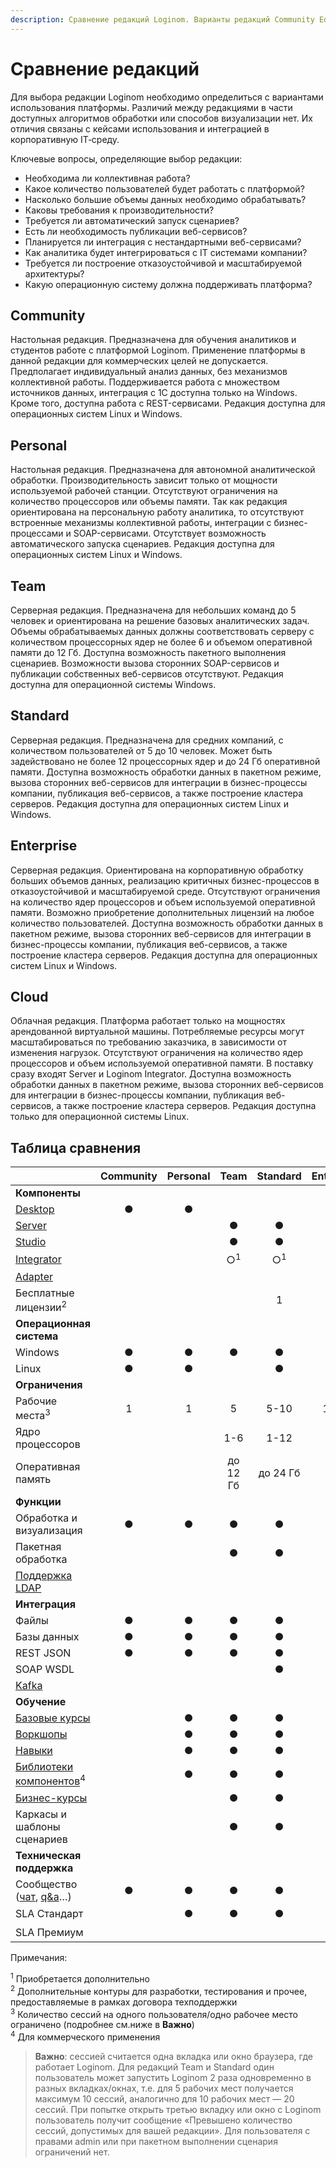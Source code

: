 ```yaml
---
description: Сравнение редакций Loginom. Варианты редакций Community Edition, Personal, Team, Standard, Enterprise. Сравнение возможностей импорта и экспорта данных, обработки, визуализации, подключений.
---
```


# Сравнение редакций

Для выбора редакции Loginom необходимо определиться с вариантами использования платформы. Различий между редакциями в части доступных алгоритмов обработки или способов визуализации нет. Их отличия связаны с кейсами использования и интеграцией в корпоративную IT‑среду.

Ключевые вопросы, определяющие выбор редакции:

* Необходима ли коллективная работа?
* Какое количество пользователей будет работать с платформой?
* Насколько большие объемы данных необходимо обрабатывать?
* Каковы требования к производительности?
* Требуется ли автоматический запуск сценариев?
* Есть ли необходимость публикации веб-сервисов?
* Планируется ли интеграция с нестандартными веб-сервисами?
* Как аналитика будет интегрироваться с IT системами компании?
* Требуется ли построение отказоустойчивой и масштабируемой архитектуры?
* Какую операционную систему должна поддерживать платформа?

## Community

Настольная редакция. Предназначена для обучения аналитиков и студентов работе с платформой Loginom. Применение платформы в данной редакции для коммерческих целей не допускается. Предполагает индивидуальный анализ данных, без механизмов коллективной работы. Поддерживается работа с множеством источников данных, интеграция с 1С доступна только на Windows. Кроме того, доступна работа с REST-сервисами. Редакция доступна для операционных систем Linux и Windows.

## Personal

Настольная редакция. Предназначена для автономной аналитической обработки. Производительность зависит только от мощности используемой рабочей станции. Отсутствуют ограничения на количество процессоров или объемы памяти. Так как редакция ориентирована на персональную работу аналитика, то отсутствуют встроенные механизмы коллективной работы, интеграции с бизнес-процессами и SOAP-сервисами. Отсутствует возможность автоматического запуска сценариев. Редакция доступна для операционных систем Linux и Windows.

## Team

Серверная редакция. Предназначена для небольших команд до 5 человек и ориентирована на решение базовых аналитических задач. Объемы обрабатываемых данных должны соответствовать серверу с количеством процессорных ядер не более 6 и объемом оперативной памяти до 12 Гб. Доступна возможность пакетного выполнения сценариев. Возможности вызова сторонних SOAP-сервисов и публикации собственных веб-сервисов отсутствуют. Редакция доступна для операционной системы Windows.

## Standard
 
Серверная редакция. Предназначена для средних компаний, с количеством пользователей от 5 до 10 человек. Может быть задействовано не более 12 процессорных ядер и до 24 Гб оперативной памяти. Доступна возможность обработки данных в пакетном режиме, вызова сторонних веб-сервисов для интеграции в бизнес-процессы компании, публикация веб-сервисов, а также построение кластера серверов. Редакция доступна для операционных систем Linux и Windows.

## Enterprise

Серверная редакция. Ориентирована на корпоративную обработку больших объемов данных, реализацию критичных бизнес-процессов в отказоустойчивой и масштабируемой среде. Отсутствуют ограничения на количество ядер процессоров и объем используемой оперативной памяти. Возможно приобретение дополнительных лицензий на любое количество пользователей. Доступна возможность обработки данных в пакетном режиме, вызова сторонних веб-сервисов для интеграции в бизнес-процессы компании, публикация веб-сервисов, а также построение кластера серверов. Редакция доступна для операционных систем Linux и Windows.

## Cloud

Облачная редакция. Платформа работает только на мощностях арендованной виртуальной машины. Потребляемые ресурсы могут масштабироваться по требованию заказчика, в зависимости от изменения нагрузок. Отсутствуют ограничения на количество ядер процессоров и объем используемой оперативной памяти. В поставку сразу входят Server и  Loginom Integrator. Доступна возможность обработки данных в пакетном режиме, вызова сторонних веб-сервисов для интеграции в бизнес-процессы компании, публикация веб-сервисов, а также построение кластера серверов. Редакция доступна только для операционной системы Linux.

## Таблица сравнения

|                          | Community | Personal | Team     | Standard | Enterprise | Cloud  |
|:-------------------------|:---------:|:--------:|:--------:|:--------:|:----------:|:------:|
| **Компоненты**           |           |          |          |          |            |        |
| [Desktop](./components-platform.md#desktop)          | ●         | ●        |          |          |            |        |
| [Server](./components-platform.md#server)            |           |          | ●        | ●        | ●          | ●      |
| [Studio](./components-platform.md#studio)            |           |          | ●        | ●        | ●          | ●      |
| [Integrator](./components-platform.md#integrator)    |           |          | ○<sup>1</sup> | ○<sup>1</sup> | ●| ●      |
| [Adapter](./components-platform.md#adapter)          |           |          |          |          | ●          |        |
| Бесплатные лицензии<sup>2</sup> |    |          |          | 1        | 3          |        |
| **Операционная система** |           |          |          |          |            |        |
| Windows                  | ●         | ●        | ●        | ●        | ●          |        |
| Linux                    |  ●        | ●        |          | ●        | ●          | ●      |
| **Ограничения**          |           |          |          |          |            |        |
| Рабочие места<sup>3</sup>            | 1         | 1        | 5        | 5-10     | 10-∞       | 1-∞    |
| Ядро процессоров         |           |          | 1-6      | 1-12     | ∞          | ∞      |
| Оперативная память       |           |          | до 12 Гб | до 24 Гб | ∞          | ∞      |
| **Функции**              |           |          |          |          |            |        |
| Обработка и визуализация | ●         | ●        | ●        | ●        | ●          | ●      |
| Пакетная обработка       |           |          | ●        | ●        | ●          | ●      |
| [Поддержка LDAP](./admin/ldap.md)  |           |          |          |          | ●          | ●      |
| **Интеграция**           |           |          |          |          |            |        |
| Файлы                    | ●         | ●        | ●        | ●        | ●          | ●      |
| Базы данных              | ●         | ●        | ●        | ●        | ●          | ●      |
| REST JSON                | ●         | ●        | ●        | ●        | ●          | ●      |
| SOAP WSDL                |           |          |          | ●        | ●          | ●      |
| [Kafka](./integration/connections/list/kafka.md)  | |  |   |          | ●          | ●      |
| **Обучение**             |           |          |          |          |            |        |
| [Базовые курсы](https://skills.loginom.ru/marketplace/1/category/%D0%91%D0%B0%D0%B7%D0%BE%D0%B2%D1%8B%D0%B5_%D0%BA%D1%83%D1%80%D1%81%D1%8B)            |           | ●        | ●        | ●        | ●          |        |
| [Воркшопы](https://mastering.loginom.ru/)                 |           | ●        | ●        | ●        | ●          |        |
| [Навыки](https://skills.loginom.ru/marketplace/6/category/%D0%9D%D0%B0%D0%B2%D1%8B%D0%BA%D0%B8)                   |           | ●        | ●        | ●        | ●          |        |
| [Библиотеки компонентов](https://marketplace.loginom.ru/libraries/)<sup>4</sup> | | ●         | ●        | ●        | ●          |        |
| [Бизнес-курсы](https://skills.loginom.ru/marketplace/2/category/%D0%91%D0%B8%D0%B7%D0%BD%D0%B5%D1%81-%D0%BA%D1%83%D1%80%D1%81%D1%8B)             |           |          | ●        | ●        | ●          |        |
| Каркасы и шаблоны сценариев |        |          | ●        | ●        | ●          |        |
| **Техническая поддержка**|           |          |          |          |            |        |
| Сообщество ([чат](https://t.me/loginom_chat), [q&a](https://qa.loginom.ru/)…)   | ●       | ●        | ●        | ●        | ●          | ●      |
| SLA Стандарт             |           | ●        | ●        | ●        | ●          | ○<sup>1</sup>  |
| SLA Премиум              |           |          |          |          | ○<sup>1</sup> | &nbsp; |

Примечания:

<sup>1</sup> Приобретается дополнительно  
<sup>2</sup> Дополнительные контуры для разработки, тестирования и прочее, предоставляемые в рамках договора техподдержки  
<sup>3</sup> Количество сессий на одного пользователя/одно рабочее место ограничено (подробнее см.ниже в **Важно**)  
<sup>4</sup> Для коммерческого применения
  

>**Важно**: сессией считается одна вкладка или окно браузера, где работает Loginom. Для редакций Team и Standard один пользователь может запустить Loginom 2 раза одновременно в разных вкладках/окнах, т.е. для 5 рабочих мест получается максимум 10 сессий, аналогично для 10 рабочих мест — 20 сессий. При попытке открыть третью вкладку или окно с Loginom пользователь получит сообщение «Превышено количество сессий, допустимых для вашей редакции». Для пользователя с правами admin или при пакетном выполнении сценария ограничений нет.